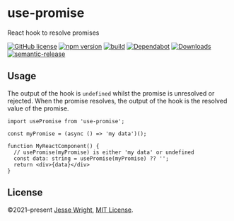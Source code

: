 # use-promise
React hook to resolve promises

[![GitHub license](https://img.shields.io/github/license/jeswr/use-promise.svg)](https://github.com/jeswr/use-promise/blob/master/LICENSE)
[![npm version](https://img.shields.io/npm/v/@jeswr/use-promise.svg)](https://www.npmjs.com/package/@jeswr/use-promise)
[![build](https://img.shields.io/github/workflow/status/jeswr/use-promise/Node.js%20CI)](https://github.com/jeswr/use-promise/tree/main/)
[![Dependabot](https://badgen.net/badge/Dependabot/enabled/green?icon=dependabot)](https://dependabot.com/)
[![Downloads](https://img.shields.io/github/downloads/jeswr/use-promise/total)](https://img.shields.io/github/downloads/jeswr/use-promise/total)
[![semantic-release](https://img.shields.io/badge/%20%20%F0%9F%93%A6%F0%9F%9A%80-semantic--release-e10079.svg)](https://github.com/semantic-release/semantic-release)

## Usage

The output of the hook is `undefined` whilst the promise is unresolved or rejected. When the promise resolves, the output of the hook is the resolved value of the promise.

```tsx
import usePromise from 'use-promise';

const myPromise = (async () => 'my data')();

function MyReactComponent() {
  // usePromise(myPromise) is either 'my data' or undefined
  const data: string = usePromise(myPromise) ?? '';
  return <div>{data}</div>
}
```

## License
©2021–present [Jesse Wright](https://github.com/jeswr), [MIT License](https://github.com/jeswr/use-promise/blob/main/LICENSE).

